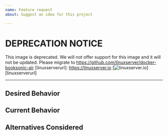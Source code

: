 ```yaml
---
name: Feature request
about: Suggest an idea for this project

---
```

# DEPRECATION NOTICE

This image is deprecated. We will not offer support for this image and it will not be updated.
Please migrate to <https://github.com/linuxserver/docker-booksonic-air>
[linuxserverurl]: https://linuxserver.io
[![linuxserver.io](https://raw.githubusercontent.com/linuxserver/docker-templates/master/linuxserver.io/img/linuxserver_medium.png)][linuxserverurl]

<!--- If you are new to Docker or this application our issue tracker is **ONLY** used for reporting bugs or requesting features. Please use [our discord server](https://discord.gg/YWrKVTn) for general support. --->

<!--- If this acts as a feature request please ask yourself if this modification is something the whole userbase will benefit from --->
<!--- If this is a specific change for corner case functionality or plugins please look at making a Docker Mod or local script  https://blog.linuxserver.io/2019/09/14/customizing-our-containers/ -->

<!--- Provide a general summary of the request in the Title above -->

------------------------------

## Desired Behavior
<!--- Tell us what should happen -->

## Current Behavior
<!--- Tell us what happens instead of the expected behavior -->

## Alternatives Considered
<!--- Tell us what other options you have tried or considered -->
